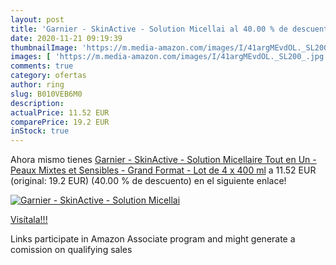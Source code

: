 ```yaml
---
layout: post
title: 'Garnier - SkinActive - Solution Micellai al 40.00 % de descuento'
date: 2020-11-21 09:19:39
thumbnailImage: 'https://m.media-amazon.com/images/I/41argMEvdOL._SL200_.jpg'
images: [ 'https://m.media-amazon.com/images/I/41argMEvdOL._SL200_.jpg' ]
comments: true
category: ofertas
author: ring
slug: B010VEB6M0
description:
actualPrice: 11.52 EUR
comparePrice: 19.2 EUR
inStock: true
---
```


Ahora mismo tienes [Garnier - SkinActive - Solution Micellaire Tout en Un - Peaux Mixtes et Sensibles - Grand Format - Lot de 4 x 400 ml](https://www.amazon.fr/dp/B010VEB6M0/?tag=tolees0d-21) a 11.52 EUR (original: 19.2 EUR) (40.00 %  de descuento) en el siguiente enlace!

[![Garnier - SkinActive - Solution Micellai](https://m.media-amazon.com/images/I/41argMEvdOL._SL200_.jpg)](https://www.amazon.fr/dp/B010VEB6M0/?tag=tolees0d-21)

[Visítala!!!](https://www.amazon.fr/dp/B010VEB6M0/?tag=tolees0d-21)

Links participate in Amazon Associate program and might generate a comission on qualifying sales

